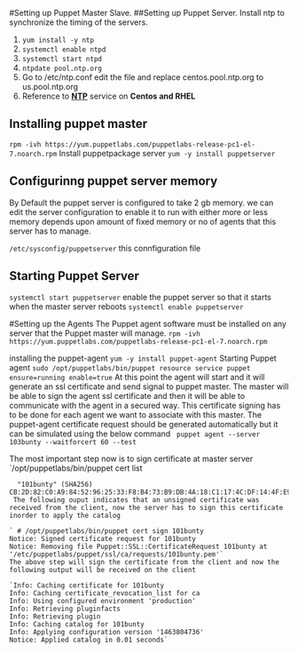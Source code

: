 #Setting up Puppet Master Slave.
##Setting up Puppet Server. 
Install ntp to synchronize the timing of the servers. 

1. `yum install -y ntp`
2. `systemctl enable ntpd`
3. `systemctl start ntpd`
2. `ntpdate pool.ntp.org`
3. Go to /etc/ntp.conf edit the file and replace centos.pool.ntp.org to us.pool.ntp.org
4. Reference to [**NTP**](https://www.certdepot.net/rhel7-set-ntp-service/) service on **Centos and RHEL**
 
## Installing puppet master
`rpm -ivh https://yum.puppetlabs.com/puppetlabs-release-pc1-el-7.noarch.rpm`
Install puppetpackage server
`yum -y install puppetserver`
## Configurinng puppet server memory
By Default the puppet server is configured to take 2 gb memory. we can edit the server configuration to enable it to run with either more or less memory depends upon amount of fixed memory or no of agents that this server has to manage. 

`/etc/sysconfig/puppetserver` this connfiguration file 

## Starting Puppet Server

`systemctl start puppetserver`
enable the puppet server so that it starts when the master server reboots
`systemctl enable puppetserver`

#Setting up the Agents
The Puppet agent software must be installed on any server that the Puppet master will manage.
`rpm -ivh https://yum.puppetlabs.com/puppetlabs-release-pc1-el-7.noarch.rpm`

installing the puppet-agent
`yum -y install puppet-agent`
Starting Puppet agent
`sudo /opt/puppetlabs/bin/puppet resource service puppet ensure=running enable=true`
At this point the agent will start and it will generate an ssl certificate and send signal to puppet master. The master will be able to sign the agent ssl certificate and then it will be able to communicate with the agent in a secured way. This certificate signing has to be done for each agent we want to associate with this master. 
The puppet-agent certificate request should be generated automatically but it can be simulated using the below command
` puppet agent --server 103bunty --waitforcert 60 --test`

The most important step now is to sign certificate at master server
`/opt/puppetlabs/bin/puppet cert list
```[root@103bunty ~]# /opt/puppetlabs/bin/puppet cert list
  "101bunty" (SHA256) CB:2D:82:C0:A9:84:52:96:25:33:F8:B4:73:B9:DB:4A:18:C1:17:4C:DF:14:4F:E9:C1:4A:87:AB:C6:44:CD:61```
 The following ouput indicates that an unsigned certificate was received from the client, now the server has to sign this certificate inorder to apply the catalog
 
` # /opt/puppetlabs/bin/puppet cert sign 101bunty
Notice: Signed certificate request for 101bunty
Notice: Removing file Puppet::SSL::CertificateRequest 101bunty at '/etc/puppetlabs/puppet/ssl/ca/requests/101bunty.pem'`
The above step will sign the certificate from the client and now the following output will be received on the client

`Info: Caching certificate for 101bunty
Info: Caching certificate_revocation_list for ca
Info: Using configured environment 'production'
Info: Retrieving pluginfacts
Info: Retrieving plugin
Info: Caching catalog for 101bunty
Info: Applying configuration version '1463804736'
Notice: Applied catalog in 0.01 seconds`





